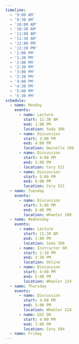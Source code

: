 ```yaml
---
timeline:
  - '9:00 AM'
  - '9:30 AM'
  - '10:00 AM'
  - '10:30 AM'
  - '11:00 AM'
  - '11:30 AM'
  - '12:00 PM'
  - '12:30 PM'
  - '1:00 PM'
  - '1:30 PM'
  - '2:00 PM'
  - '2:30 PM'
  - '3:00 PM'
  - '3:30 PM'
  - '4:00 PM'
  - '4:30 PM'
  - '5:00 PM'
  - '5:30 PM'
schedule:
  - name: Monday
    events:
      - name: Lecture
        start: 11:30 AM
        end: 1:00 PM
        location: Soda 306
      - name: Discussion
        start: 3:00 PM
        end: 4:00 PM
        location: Dwinelle 109
      - name: Discussion
        start: 4:00 PM
        end: 5:00 PM
        location: Cory 521
      - name: Discussion
        start: 5:00 PM
        end: 6:00 PM
        location: Cory 521
  - name: Tuesday
    events:
      - name: Discussion
        start: 5:00 PM
        end: 6:00 PM
        location: Wheeler 200
  - name: Wednesday
    events:
      - name: Lecture
        start: 11:30 AM
        end: 1:00 PM
        location: Soda 306
      - name: Instructor OH
        start: 1:10 PM
        end: 2:10 PM
        location: Online
      - name: Discussion
        start: 4:00 PM
        end: 5:00 PM
        location: Wheeler 224
  - name: Thursday
    events:
      - name: Discussion
        start: 4:00 PM
        end: 5:00 PM
        location: Wheeler 224
      - name: GSI OH
        start: 4:00 PM
        end: 7:00 PM
        location: Cory 504
  - name: Friday
---
```

